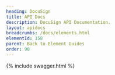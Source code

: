 ```yaml
---
heading: DocuSign
title: API Docs
description: DocuSign API Documentation.
layout: apidocs
breadcrumbs: /docs/elements.html
elementId: 158
parent: Back to Element Guides
order: 90
---
```


{% include swagger.html %}
